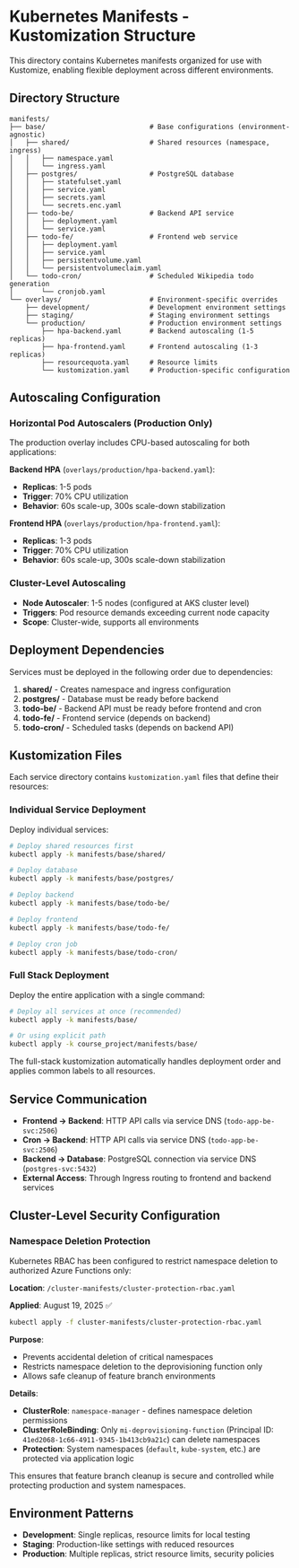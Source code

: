 # Kubernetes Manifests - Kustomization Structure

This directory contains Kubernetes manifests organized for use with Kustomize, enabling flexible deployment across different environments.

## Directory Structure

```
manifests/
├── base/                          # Base configurations (environment-agnostic)
│   ├── shared/                    # Shared resources (namespace, ingress)
│   │   ├── namespace.yaml
│   │   └── ingress.yaml
│   ├── postgres/                  # PostgreSQL database
│   │   ├── statefulset.yaml
│   │   ├── service.yaml
│   │   ├── secrets.yaml
│   │   └── secrets.enc.yaml
│   ├── todo-be/                   # Backend API service
│   │   ├── deployment.yaml
│   │   └── service.yaml
│   ├── todo-fe/                   # Frontend web service
│   │   ├── deployment.yaml
│   │   ├── service.yaml
│   │   ├── persistentvolume.yaml
│   │   └── persistentvolumeclaim.yaml
│   └── todo-cron/                 # Scheduled Wikipedia todo generation
│       └── cronjob.yaml
└── overlays/                      # Environment-specific overrides
    ├── development/               # Development environment settings
    ├── staging/                   # Staging environment settings
    └── production/                # Production environment settings
        ├── hpa-backend.yaml       # Backend autoscaling (1-5 replicas)
        ├── hpa-frontend.yaml      # Frontend autoscaling (1-3 replicas)
        ├── resourcequota.yaml     # Resource limits
        └── kustomization.yaml     # Production-specific configuration
```

## Autoscaling Configuration

### Horizontal Pod Autoscalers (Production Only)
The production overlay includes CPU-based autoscaling for both applications:

**Backend HPA** (`overlays/production/hpa-backend.yaml`):
- **Replicas**: 1-5 pods
- **Trigger**: 70% CPU utilization
- **Behavior**: 60s scale-up, 300s scale-down stabilization

**Frontend HPA** (`overlays/production/hpa-frontend.yaml`):
- **Replicas**: 1-3 pods  
- **Trigger**: 70% CPU utilization
- **Behavior**: 60s scale-up, 300s scale-down stabilization

### Cluster-Level Autoscaling
- **Node Autoscaler**: 1-5 nodes (configured at AKS cluster level)
- **Triggers**: Pod resource demands exceeding current node capacity
- **Scope**: Cluster-wide, supports all environments

## Deployment Dependencies

Services must be deployed in the following order due to dependencies:

1. **shared/** - Creates namespace and ingress configuration
2. **postgres/** - Database must be ready before backend
3. **todo-be/** - Backend API must be ready before frontend and cron
4. **todo-fe/** - Frontend service (depends on backend)
5. **todo-cron/** - Scheduled tasks (depends on backend API)

## Kustomization Files

Each service directory contains `kustomization.yaml` files that define their resources:

### Individual Service Deployment

Deploy individual services:
```bash
# Deploy shared resources first
kubectl apply -k manifests/base/shared/

# Deploy database
kubectl apply -k manifests/base/postgres/

# Deploy backend
kubectl apply -k manifests/base/todo-be/

# Deploy frontend  
kubectl apply -k manifests/base/todo-fe/

# Deploy cron job
kubectl apply -k manifests/base/todo-cron/
```

### Full Stack Deployment

Deploy the entire application with a single command:
```bash
# Deploy all services at once (recommended)
kubectl apply -k manifests/base/

# Or using explicit path
kubectl apply -k course_project/manifests/base/
```

The full-stack kustomization automatically handles deployment order and applies common labels to all resources.

## Service Communication

- **Frontend → Backend**: HTTP API calls via service DNS (`todo-app-be-svc:2506`)
- **Cron → Backend**: HTTP API calls via service DNS (`todo-app-be-svc:2506`)
- **Backend → Database**: PostgreSQL connection via service DNS (`postgres-svc:5432`)
- **External Access**: Through Ingress routing to frontend and backend services

## Cluster-Level Security Configuration

### Namespace Deletion Protection

Kubernetes RBAC has been configured to restrict namespace deletion to authorized Azure Functions only:

**Location**: `/cluster-manifests/cluster-protection-rbac.yaml`

**Applied**: August 19, 2025 ✅

```bash
kubectl apply -f cluster-manifests/cluster-protection-rbac.yaml
```

**Purpose**: 
- Prevents accidental deletion of critical namespaces
- Restricts namespace deletion to the deprovisioning function only
- Allows safe cleanup of feature branch environments

**Details**:
- **ClusterRole**: `namespace-manager` - defines namespace deletion permissions
- **ClusterRoleBinding**: Only `mi-deprovisioning-function` (Principal ID: `41ed2068-1c66-4911-9345-1b413cb9a21c`) can delete namespaces
- **Protection**: System namespaces (`default`, `kube-system`, etc.) are protected via application logic

This ensures that feature branch cleanup is secure and controlled while protecting production and system namespaces.

## Environment Patterns

- **Development**: Single replicas, resource limits for local testing
- **Staging**: Production-like settings with reduced resources
- **Production**: Multiple replicas, strict resource limits, security policies

